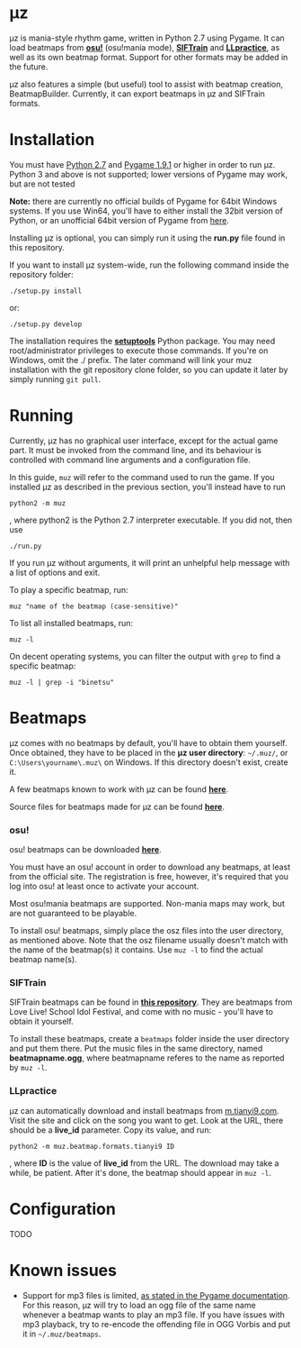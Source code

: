 # μz
μz is mania-style rhythm game, written in Python 2.7 using Pygame. It can load beatmaps from [**osu!**](https://osu.ppy.sh/) (osu!mania mode), [**SIFTrain**](https://github.com/kbz/SIFTrain) and [**LLpractice**](https://github.com/yjhatfdu/LLpractice), as well as its own beatmap format. Support for other formats may be added in the future.

μz also features a simple (but useful) tool to assist with beatmap creation, BeatmapBuilder. Currently, it can export beatmaps in μz and SIFTrain formats.

# Installation
You must have [Python 2.7](https://www.python.org/) and [Pygame 1.9.1](http://pygame.org/) or higher in order to run μz. Python 3 and above is not supported; lower versions of Pygame may work, but are not tested

**Note:** there are currently no official builds of Pygame for 64bit Windows systems. If you use Win64, you'll have to either install the 32bit version of Python, or an unofficial 64bit version of Pygame from [here](http://www.lfd.uci.edu/~gohlke/pythonlibs/).

Installing μz is optional, you can simply run it using the **run.py** file found in this repository.

If you want to install μz system-wide, run the following command inside the repository folder:
    
    ./setup.py install

or:

    ./setup.py develop
    
The installation requires the [**setuptools**](https://pypi.python.org/pypi/setuptools) Python package. You may need root/administrator privileges to execute those commands. If you're on Windows, omit the ./ prefix. The later command will link your muz installation with the git repository clone folder, so you can update it later by simply running ```git pull```.

# Running
Currently, μz has no graphical user interface, except for the actual game part. It must be invoked from the command line, and its behaviour is controlled with command line arguments and a configuration file.

In this guide, ```muz``` will refer to the command used to run the game. If you installed μz as described in the previous section, you'll instead have to run

    python2 -m muz

, where python2 is the Python 2.7 interpreter executable. If you did not, then use

    ./run.py

If you run μz without arguments, it will print an unhelpful help message with a list of options and exit.

To play a specific beatmap, run:

    muz "name of the beatmap (case-sensitive)"

To list all installed beatmaps, run:

    muz -l

On decent operating systems, you can filter the output with ```grep``` to find a specific beatmap:

    muz -l | grep -i "binetsu"

# Beatmaps
μz comes with no beatmaps by default, you'll have to obtain them yourself. Once obtained, they have to be placed in the **μz user directory**: ```~/.muz/```, or  ```C:\Users\yourname\.muz\``` on Windows. If this directory doesn't exist, create it.

A few beatmaps known to work with μz can be found [**here**](http://thebadasschoobs.org/static/muz/).

Source files for beatmaps made for μz can be found [**here**](https://github.com/nexAkari/muz-beatmaps).

### osu!
osu! beatmaps can be downloaded [**here**](https://osu.ppy.sh/p/beatmaplist).

You must have an osu! account in order to download any beatmaps, at least from the official site. The registration is free, however, it's required that you log into osu! at least once to activate your account.

Most osu!mania beatmaps are supported. Non-mania maps may work, but are not guaranteed to be playable.

To install osu! beatmaps, simply place the osz files into the user directory, as mentioned above. Note that the osz filename usually doesn't match with the name of the beatmap(s) it contains. Use ```muz -l``` to find the actual beatmap name(s).

### SIFTrain
SIFTrain beatmaps can be found in [**this repository**](https://github.com/kbz/beatmap-repo). They are beatmaps from Love Live! School Idol Festival, and come with no music - you'll have to obtain it yourself.

To install these beatmaps, create a ```beatmaps``` folder inside the user directory and put them there. Put the music files in the same directory, named **beatmapname.ogg**, where beatmapname referes to the name as reported by ```muz -l```.

### LLpractice
μz can automatically download and install beatmaps from [m.tianyi9.com](https://m.tianyi9.com/#/index). Visit the site and click on the song you want to get. Look at the URL, there should be a **live_id** parameter. Copy its value, and run:

    python2 -m muz.beatmap.formats.tianyi9 ID

, where **ID** is the value of **live_id** from the URL. The download may take a while, be patient. After it's done, the beatmap should appear in ```muz -l```.

# Configuration
TODO

# Known issues
 * Support for mp3 files is limited, [as stated in the Pygame documentation](https://www.pygame.org/docs/ref/music.html). For this reason, μz will try to load an ogg file of the same name whenever a beatmap wants to play an mp3 file. If you have issues with mp3 playback, try to re-encode the offending file in OGG Vorbis and put it in ```~/.muz/beatmaps```.

